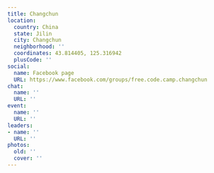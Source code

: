 ```yaml
---
title: Changchun
location:
  country: China
  state: Jilin
  city: Changchun
  neighborhood: ''
  coordinates: 43.814405, 125.316942
  plusCode: ''
social:
  name: Facebook page
  URL: https://www.facebook.com/groups/free.code.camp.changchun
chat:
  name: ''
  URL: ''
event:
  name: ''
  URL: ''
leaders:
- name: ''
  URL: ''
photos:
  old: ''
  cover: ''
---
```

